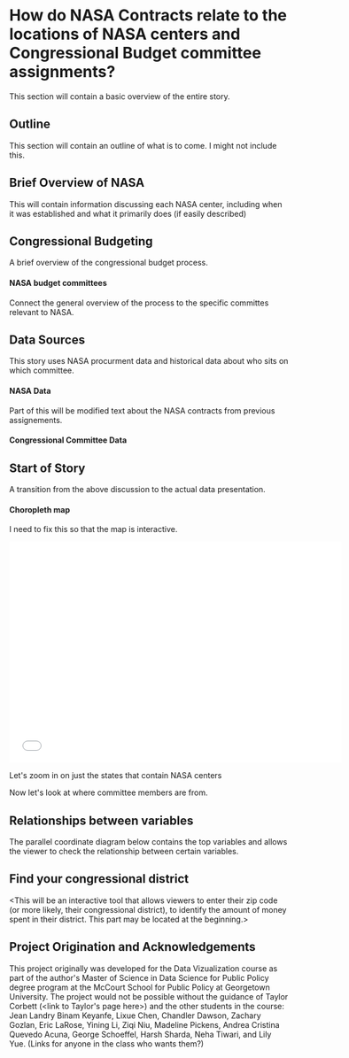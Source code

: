 # How do NASA Contracts relate to the locations of NASA centers and Congressional Budget committee assignments? 

This section will contain a basic overview of the entire story. 


## Outline

This section will contain an outline of what is to come. I might not include this. 


## Brief Overview of NASA 

This will contain information discussing each NASA center, including when it was established and what it primarily does (if easily described)


## Congressional Budgeting

A brief overview of the congressional budget process.

#### NASA budget committees

Connect the general overview of the process to the specific committes relevant to NASA.


## Data Sources

This story uses NASA procurment data and historical data about who sits on which committee.  

#### NASA Data
Part of this will be modified text about the NASA contracts from previous assignements. 

#### Congressional Committee Data
<This will be a description of how the author obtained and cleaned the committee data. I will likely need to manually find this information.>

## Start of Story

A transition from the above discussion to the actual data presentation. 

#### Choropleth map 
I need to fix this so that the map is interactive.
<iframe width="600" height="400" frameborder="0" scrolling="no" src="//plot.ly/~Dfresh32/4.embed"></iframe>

Let's zoom in on just the states that contain NASA centers
<Other Map>
  
Now let's look at where committee members are from.

## Relationships between variables
The parallel coordinate diagram below contains the top variables and allows the viewer to check the relationship between certain variables. 
<This will contain a brushed parallel coordinate plot>

## Find your congressional district
<This will be an interactive tool that allows viewers to enter their zip code (or more likely, their congressional district), to identify the amount of money spent in their district. This part may be located at the beginning.>

## Project Origination and Acknowledgements 

This project originally was developed for the Data Vizualization course as part of the author's Master of Science in Data Science for Public Policy degree program at the McCourt School for Public Policy at Georgetown University. The project would not be possible without the guidance of Taylor Corbett (<link to Taylor's page here>) and the other students in the course: Jean Landry Binam Keyanfe, Lixue Chen, Chandler Dawson, Zachary Gozlan, Eric LaRose, Yining Li, Ziqi Niu, Madeline Pickens, Andrea Cristina Quevedo Acuna, George Schoeffel, Harsh Sharda, Neha Tiwari, and Lily Yue. (Links for anyone in the class who wants them?) 
